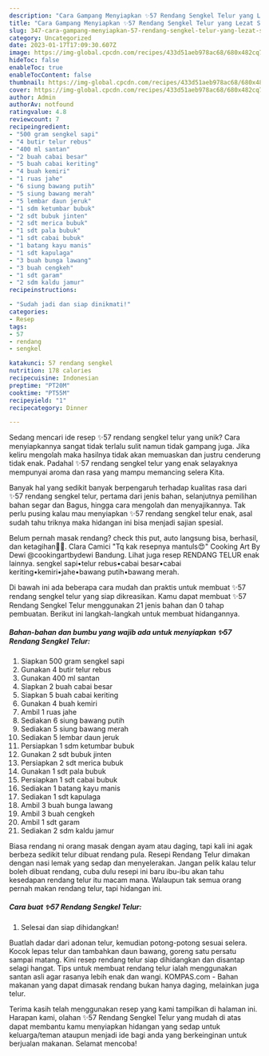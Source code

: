 ```yaml
---
description: "Cara Gampang Menyiapkan ✨57 Rendang Sengkel Telur yang Lezat Sekali"
title: "Cara Gampang Menyiapkan ✨57 Rendang Sengkel Telur yang Lezat Sekali"
slug: 347-cara-gampang-menyiapkan-57-rendang-sengkel-telur-yang-lezat-sekali
category: Uncategorized
date: 2023-01-17T17:09:30.607Z
image: https://img-global.cpcdn.com/recipes/433d51aeb978ac68/680x482cq70/57-rendang-sengkel-telur-foto-resep-utama.jpg
hideToc: false
enableToc: true
enableTocContent: false
thumbnail: https://img-global.cpcdn.com/recipes/433d51aeb978ac68/680x482cq70/57-rendang-sengkel-telur-foto-resep-utama.jpg
cover: https://img-global.cpcdn.com/recipes/433d51aeb978ac68/680x482cq70/57-rendang-sengkel-telur-foto-resep-utama.jpg
author: Admin
authorAv: notfound
ratingvalue: 4.8
reviewcount: 7
recipeingredient:
- "500 gram sengkel sapi"
- "4 butir telur rebus"
- "400 ml santan"
- "2 buah cabai besar"
- "5 buah cabai keriting"
- "4 buah kemiri"
- "1 ruas jahe"
- "6 siung bawang putih"
- "5 siung bawang merah"
- "5 lembar daun jeruk"
- "1 sdm ketumbar bubuk"
- "2 sdt bubuk jinten"
- "2 sdt merica bubuk"
- "1 sdt pala bubuk"
- "1 sdt cabai bubuk"
- "1 batang kayu manis"
- "1 sdt kapulaga"
- "3 buah bunga lawang"
- "3 buah cengkeh"
- "1 sdt garam"
- "2 sdm kaldu jamur"
recipeinstructions:

- "Sudah jadi dan siap dinikmati!"
categories:
- Resep
tags:
- 57
- rendang
- sengkel

katakunci: 57 rendang sengkel 
nutrition: 178 calories
recipecuisine: Indonesian
preptime: "PT20M"
cooktime: "PT55M"
recipeyield: "1"
recipecategory: Dinner

---
```





Sedang mencari ide resep ✨57 rendang sengkel telur yang unik? Cara menyiapkannya sangat tidak terlalu sulit namun tidak gampang juga. Jika keliru mengolah maka hasilnya tidak akan memuaskan dan justru cenderung tidak enak. Padahal ✨57 rendang sengkel telur yang enak selayaknya mempunyai aroma dan rasa yang mampu memancing selera Kita.





Banyak hal yang sedikit banyak berpengaruh terhadap kualitas rasa dari ✨57 rendang sengkel telur, pertama dari jenis bahan, selanjutnya pemilihan bahan segar dan Bagus, hingga cara mengolah dan menyajikannya. Tak perlu pusing kalau mau menyiapkan ✨57 rendang sengkel telur enak,      asal sudah tahu triknya maka hidangan ini bisa menjadi sajian spesial.














Belum pernah masak rendang? check this put, auto langsung bisa, berhasil, dan ketagihan🥰🥰. Clara Camici &#34;Tq kak resepnya mantuls😍&#34; Cooking Art By Dewi @cookingartbydewi Bandung. Lihat juga resep RENDANG TELUR enak lainnya. sengkel sapi•telur rebus•cabai besar•cabai keriting•kemiri•jahe•bawang putih•bawang merah.






Di bawah ini ada beberapa cara mudah dan praktis untuk membuat ✨57 rendang sengkel telur yang siap dikreasikan. Kamu dapat membuat ✨57 Rendang Sengkel Telur menggunakan 21 jenis bahan dan 0 tahap pembuatan. Berikut ini langkah-langkah untuk membuat hidangannya.

<!--inarticleads1-->

##### Bahan-bahan dan bumbu yang wajib ada untuk menyiapkan ✨57 Rendang Sengkel Telur:

1. Siapkan 500 gram sengkel sapi
1. Gunakan 4 butir telur rebus
1. Gunakan 400 ml santan
1. Siapkan 2 buah cabai besar
1. Siapkan 5 buah cabai keriting
1. Gunakan 4 buah kemiri
1. Ambil 1 ruas jahe
1. Sediakan 6 siung bawang putih
1. Sediakan 5 siung bawang merah
1. Sediakan 5 lembar daun jeruk
1. Persiapkan 1 sdm ketumbar bubuk
1. Gunakan 2 sdt bubuk jinten
1. Persiapkan 2 sdt merica bubuk
1. Gunakan 1 sdt pala bubuk
1. Persiapkan 1 sdt cabai bubuk
1. Sediakan 1 batang kayu manis
1. Sediakan 1 sdt kapulaga
1. Ambil 3 buah bunga lawang
1. Ambil 3 buah cengkeh
1. Ambil 1 sdt garam
1. Sediakan 2 sdm kaldu jamur


Biasa rendang ni orang masak dengan ayam atau daging, tapi kali ini agak berbeza sedikit telur dibuat rendang pula. Resepi Rendang Telur dimakan dengan nasi lemak yang sedap dan menyelerakan. Jangan pelik kalau telur boleh dibuat rendang, cuba dulu resepi ini baru ibu-ibu akan tahu kesedapan rendang telur itu macam mana. Walaupun tak semua orang pernah makan rendang telur, tapi hidangan ini. 

<!--inarticleads2-->

##### Cara buat ✨57 Rendang Sengkel Telur:


1. Selesai dan siap dihidangkan!

Buatlah dadar dari adonan telur, kemudian potong-potong sesuai selera. Kocok lepas telur dan tambahkan daun bawang, goreng satu persatu sampai matang. Kini resep rendang telur siap dihidangkan dan disantap selagi hangat. Tips untuk membuat rendang telur ialah menggunakan santan asli agar rasanya lebih enak dan wangi. KOMPAS.com - Bahan makanan yang dapat dimasak rendang bukan hanya daging, melainkan juga telur. 

Terima kasih telah menggunakan resep yang kami tampilkan di halaman ini. Harapan kami, olahan ✨57 Rendang Sengkel Telur yang mudah di atas dapat membantu kamu menyiapkan hidangan yang sedap untuk keluarga/teman ataupun menjadi ide bagi anda yang berkeinginan untuk berjualan makanan. Selamat mencoba!
